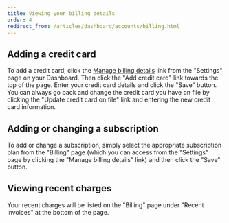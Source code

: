 ```yaml
---
title: Viewing your billing details
order: 4
redirect_from: /articles/dashboard/accounts/billing.html
---
```


## Adding a credit card

To add a credit card, click the [Manage billing details](https://dashboard.dobt.co/billing) link from the "Settings" page on your Dashboard. Then click the "Add credit card" link towards the top of the page. Enter your credit card details and click the "Save" button. You can always go back and change the credit card you have on file by clicking the "Update credit card on file" link and entering the new credit card information.

## Adding or changing a subscription

To add or change a subscription, simply select the appropriate subscription plan from the "Billing" page (which you can access from the "Settings" page by clicking the "Manage billing details" link) and then click the "Save" button.

## Viewing recent charges

Your recent charges will be listed on the "Billing" page under "Recent invoices" at the bottom of the page.


